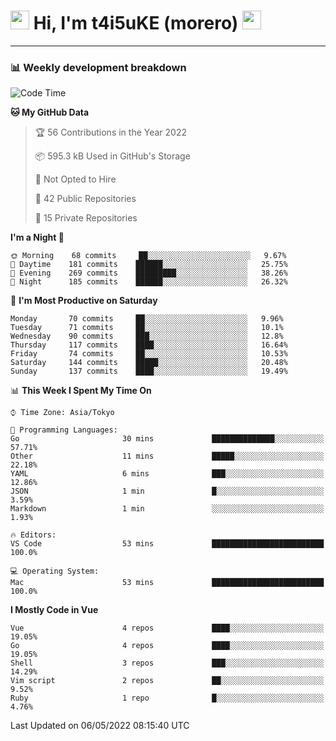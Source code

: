 <!-- Title -->
<h1>
    <img src="https://emojis.slackmojis.com/emojis/images/1600385609/10490/cactuar.gif?1600385609" width="30"/> 
    Hi, I'm t4i5uKE (morero) 
    <img src="https://emojis.slackmojis.com/emojis/images/1600385609/10490/cactuar.gif?1600385609" width="30"/>
</h1>

---

<h3> 📊 Weekly development breakdown </h3>
<!-- waka-readme-stats -->

<!--START_SECTION:waka-->
![Code Time](http://img.shields.io/badge/Code%20Time-1%2C040%20hrs%2059%20mins-blue)

**🐱 My GitHub Data** 

> 🏆 56 Contributions in the Year 2022
 > 
> 📦 595.3 kB Used in GitHub's Storage 
 > 
> 🚫 Not Opted to Hire
 > 
> 📜 42 Public Repositories 
 > 
> 🔑 15 Private Repositories  
 > 
**I'm a Night 🦉** 

```text
🌞 Morning    68 commits     ██░░░░░░░░░░░░░░░░░░░░░░░   9.67% 
🌆 Daytime    181 commits    ██████░░░░░░░░░░░░░░░░░░░   25.75% 
🌃 Evening    269 commits    █████████░░░░░░░░░░░░░░░░   38.26% 
🌙 Night      185 commits    ██████░░░░░░░░░░░░░░░░░░░   26.32%

```
📅 **I'm Most Productive on Saturday** 

```text
Monday       70 commits     ██░░░░░░░░░░░░░░░░░░░░░░░   9.96% 
Tuesday      71 commits     ██░░░░░░░░░░░░░░░░░░░░░░░   10.1% 
Wednesday    90 commits     ███░░░░░░░░░░░░░░░░░░░░░░   12.8% 
Thursday     117 commits    ████░░░░░░░░░░░░░░░░░░░░░   16.64% 
Friday       74 commits     ██░░░░░░░░░░░░░░░░░░░░░░░   10.53% 
Saturday     144 commits    █████░░░░░░░░░░░░░░░░░░░░   20.48% 
Sunday       137 commits    ████░░░░░░░░░░░░░░░░░░░░░   19.49%

```


📊 **This Week I Spent My Time On** 

```text
⌚︎ Time Zone: Asia/Tokyo

💬 Programming Languages: 
Go                       30 mins             ██████████████░░░░░░░░░░░   57.71% 
Other                    11 mins             █████░░░░░░░░░░░░░░░░░░░░   22.18% 
YAML                     6 mins              ███░░░░░░░░░░░░░░░░░░░░░░   12.86% 
JSON                     1 min               █░░░░░░░░░░░░░░░░░░░░░░░░   3.59% 
Markdown                 1 min               ░░░░░░░░░░░░░░░░░░░░░░░░░   1.93%

🔥 Editors: 
VS Code                  53 mins             █████████████████████████   100.0%

💻 Operating System: 
Mac                      53 mins             █████████████████████████   100.0%

```

**I Mostly Code in Vue** 

```text
Vue                      4 repos             ████░░░░░░░░░░░░░░░░░░░░░   19.05% 
Go                       4 repos             ████░░░░░░░░░░░░░░░░░░░░░   19.05% 
Shell                    3 repos             ███░░░░░░░░░░░░░░░░░░░░░░   14.29% 
Vim script               2 repos             ██░░░░░░░░░░░░░░░░░░░░░░░   9.52% 
Ruby                     1 repo              █░░░░░░░░░░░░░░░░░░░░░░░░   4.76%

```



 Last Updated on 06/05/2022 08:15:40 UTC
<!--END_SECTION:waka-->
